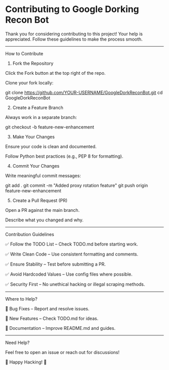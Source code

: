 # Contributing to Google Dorking Recon Bot

Thank you for considering contributing to this project! Your help is appreciated. Follow these guidelines to make the process smooth.

---

How to Contribute

1. Fork the Repository

Click the Fork button at the top right of the repo.

Clone your fork locally:

git clone https://github.com/YOUR-USERNAME/GoogleDorkReconBot.git
cd GoogleDorkReconBot



2. Create a Feature Branch

Always work in a separate branch:

git checkout -b feature-new-enhancement



3. Make Your Changes

Ensure your code is clean and documented.

Follow Python best practices (e.g., PEP 8 for formatting).



4. Commit Your Changes

Write meaningful commit messages:

git add .
git commit -m "Added proxy rotation feature"
git push origin feature-new-enhancement



5. Create a Pull Request (PR)

Open a PR against the main branch.

Describe what you changed and why.

---

Contribution Guidelines

✅ Follow the TODO List – Check TODO.md before starting work.

✅ Write Clean Code – Use consistent formatting and comments.

✅ Ensure Stability – Test before submitting a PR.

✅ Avoid Hardcoded Values – Use config files where possible.

✅ Security First – No unethical hacking or illegal scraping methods.

---

Where to Help?

🔹 Bug Fixes – Report and resolve issues.

🔹 New Features – Check TODO.md for ideas.

🔹 Documentation – Improve README.md and guides.

---

Need Help?

Feel free to open an issue or reach out for discussions!

🚀 Happy Hacking! 🚀
